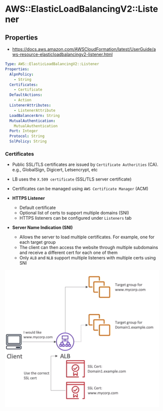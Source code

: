 # AWS::ElasticLoadBalancingV2::Listener

## Properties

- <https://docs.aws.amazon.com/AWSCloudFormation/latest/UserGuide/aws-resource-elasticloadbalancingv2-listener.html>

```yaml
Type: AWS::ElasticLoadBalancingV2::Listener
Properties:
  AlpnPolicy:
    - String
  Certificates:
    - Certificate
  DefaultActions:
    - Action
  ListenerAttributes:
    - ListenerAttribute
  LoadBalancerArn: String
  MutualAuthentication:
    MutualAuthentication
  Port: Integer
  Protocol: String
  SslPolicy: String
```

### Certificates

- Public SSL/TLS certificates are issued by `Certificate Authorities` (CA). e.g., GlobalSign, Digicert, Letsencrypt, etc
- LB uses the `X.509 certificate` (SSL/TLS server certificate)
- Certificates can be managed using `AWS Certificate Manager` (ACM)

- **HTTPS Listener**

  - Default certificate
  - Optional list of certs to support multiple domains (SNI)
  - HTTPS listeners can be configured under `Listeners` tab

- **Server Name Indication (SNI)**
  - Allows the server to load multiple certificates. For example, one for each target group
  - The client can then access the website through multiple subdomains and receive a different cert for each one of them
  - Only `ALB` and `NLB` support multiple listeners with multiple certs using SNI

![SNI](.images/sni.png)
